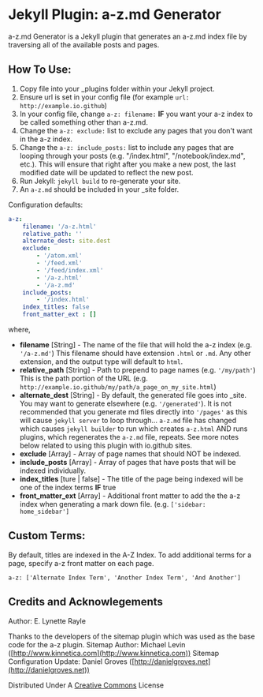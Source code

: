 Jekyll Plugin: a-z.md Generator
====================================

a-z.md Generator is a Jekyll plugin that generates an a-z.md index file by traversing all of the available posts and pages.

How To Use:
-----------
1. Copy file into your _plugins folder within your Jekyll project.
2. Ensure url is set in your config file (for example `url: http://example.io.github`)
3. In your config file, change `a-z: filename:` **IF** you want your a-z index to be called something other than a-z.md.
4. Change the `a-z: exclude:` list to exclude any pages that you don't want in the a-z index. 
5. Change the `a-z: include_posts:` list to include any pages that are looping through your posts (e.g. "/index.html", "/notebook/index.md", etc.). This will ensure that right after you make a new post, the last modified date will be updated to reflect the new post.
6. Run Jekyll: `jekyll build` to re-generate your site.
7. An `a-z.md` should be included in your _site folder.

Configuration defaults:

```yaml
a-z:
    filename: '/a-z.html'
    relative_path: ''
    alternate_dest: site.dest
    exclude:
        - '/atom.xml'
        - '/feed.xml'
        - '/feed/index.xml'
        - '/a-z.html'
        - '/a-z.md'
    include_posts:
        - '/index.html'
    index_titles: false
    front_matter_ext : []
```
where,
* **filename** [String] - The name of the file that will hold the a-z index (e.g. `'/a-z.md'`)  This filename should have extension `.html` or `.md`.  Any other extension, and the output type will default to `html`.
* **relative_path** [String] - Path to prepend to page names (e.g. `'/my/path'`)  This is the path portion of the URL (e.g. `http://example.io.github/my/path/a_page_on_my_site.html`)
* **alternate_dest** [String] - By default, the generated file goes into _site.  You may want to generate elsewhere (e.g. `'/generated'`).  It is not recommended that you generate md files directly into `'/pages'` as this will cause `jekyll server` to loop through... `a-z.md` file has changed which causes `jekyll builder` to run which creates `a-z.html` AND runs plugins, which regenerates the `a-z.md` file, repeats.  See more notes below related to using this plugin with io.github sites. 
* **exclude** [Array<String>] - Array of page names that should NOT be indexed.
* **include_posts** [Array<Strings>] - Array of pages that have posts that will be indexed individually.
* **index_titles** [ture | false] - The title of the page being indexed will be one of the index terms **IF** true
* **front_matter_ext** [Array<String>] - Additional front matter to add the the a-z index when generating a mark down file.  (e.g. `['sidebar: home_sidebar']`


Custom Terms:
---------------
By default, titles are indexed in the A-Z Index.  To add additional terms for a page, specify a-z front matter on each page.

```
a-z: ['Alternate Index Term', 'Another Index Term', 'And Another']
``` 


Credits and Acknowlegements
---------------
Author: E. Lynette Rayle

Thanks to the developers of the sitemap plugin which was used as the base code for the a-z plugin.
Sitemap Author: Michael Levin ([http://www.kinnetica.com](http://www.kinnetica.com))
Sitemap Configuration Update: Daniel Groves ([http://danielgroves.net](http://danielgroves.net))

Distributed Under A [Creative Commons](http://creativecommons.org/licenses/by/3.0/) License
